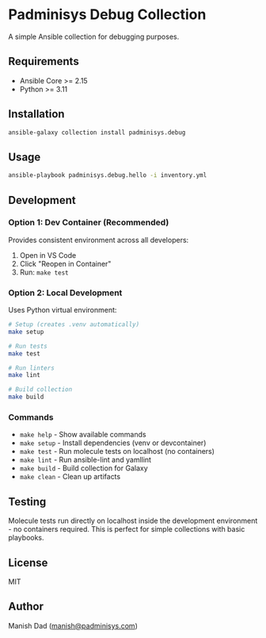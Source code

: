 # Padminisys Debug Collection

A simple Ansible collection for debugging purposes.

## Requirements

- Ansible Core >= 2.15
- Python >= 3.11

## Installation

```bash
ansible-galaxy collection install padminisys.debug
```

## Usage

```bash
ansible-playbook padminisys.debug.hello -i inventory.yml
```

## Development

### Option 1: Dev Container (Recommended)

Provides consistent environment across all developers:

1. Open in VS Code
2. Click "Reopen in Container"
3. Run: `make test`

### Option 2: Local Development

Uses Python virtual environment:

```bash
# Setup (creates .venv automatically)
make setup

# Run tests
make test

# Run linters
make lint

# Build collection
make build
```

### Commands

- `make help` - Show available commands
- `make setup` - Install dependencies (venv or devcontainer)
- `make test` - Run molecule tests on localhost (no containers)
- `make lint` - Run ansible-lint and yamllint
- `make build` - Build collection for Galaxy
- `make clean` - Clean up artifacts

## Testing

Molecule tests run directly on localhost inside the development environment - no containers required. This is perfect for simple collections with basic playbooks.

## License

MIT

## Author

Manish Dad (manish@padminisys.com)
